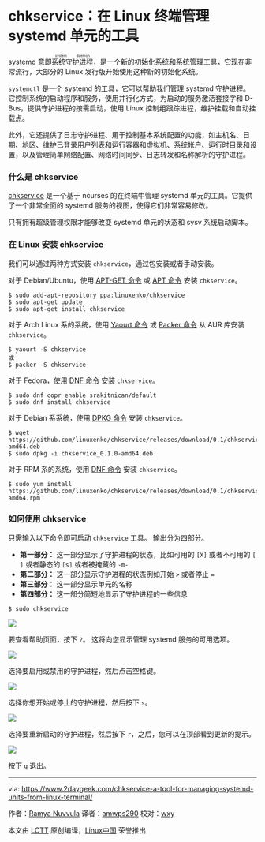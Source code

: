 chkservice：在 Linux 终端管理 systemd 单元的工具
================

systemd 意即<ruby>系统守护进程<rt>system daemon</rt></ruby>，是一个新的初始化系统和系统管理工具，它现在非常流行，大部分的 Linux 发行版开始使用这种新的初始化系统。

`systemctl` 是一个 systemd 的工具，它可以帮助我们管理 systemd 守护进程。 它控制系统的启动程序和服务，使用并行化方式，为启动的服务激活套接字和 D-Bus，提供守护进程的按需启动，使用 Linux 控制组跟踪进程，维护挂载和自动挂载点。

此外，它还提供了日志守护进程、用于控制基本系统配置的功能，如主机名、日期、地区、维护已登录用户列表和运行容器和虚拟机、系统帐户、运行时目录和设置，以及管理简单网络配置、网络时间同步、日志转发和名称解析的守护进程。

### 什么是 chkservice

[chkservice][1] 是一个基于 ncurses 的在终端中管理 systemd 单元的工具。它提供了一个非常全面的 systemd 服务的视图，使得它们非常容易修改。

只有拥有超级管理权限才能够改变 systemd 单元的状态和 sysv 系统启动脚本。

### 在 Linux 安装 chkservice

我们可以通过两种方式安装 `chkservice`，通过包安装或者手动安装。

对于 Debian/Ubuntu，使用 [APT-GET 命令][2] 或 [APT 命令][3] 安装 `chkservice`。

```
$ sudo add-apt-repository ppa:linuxenko/chkservice
$ sudo apt-get update
$ sudo apt-get install chkservice
```

对于 Arch Linux 系的系统，使用 [Yaourt 命令][4] 或 [Packer 命令][5] 从 AUR 库安装 `chkservice`。

```
$ yaourt -S chkservice
或
$ packer -S chkservice
```

对于 Fedora，使用 [DNF 命令][6] 安装 `chkservice`。

```
$ sudo dnf copr enable srakitnican/default
$ sudo dnf install chkservice
```

对于 Debian 系系统，使用  [DPKG 命令][7] 安装 `chkservice`。

```
$ wget https://github.com/linuxenko/chkservice/releases/download/0.1/chkservice_0.1.0-amd64.deb
$ sudo dpkg -i chkservice_0.1.0-amd64.deb
```

对于 RPM 系的系统，使用  [DNF 命令][8] 安装 `chkservice`。

```
$ sudo yum install https://github.com/linuxenko/chkservice/releases/download/0.1/chkservice_0.1.0-amd64.rpm
```

### 如何使用 chkservice

只需输入以下命令即可启动 `chkservice` 工具。 输出分为四部分。

  * **第一部分：** 这一部分显示了守护进程的状态，比如可用的 `[X]` 或者不可用的 `[ ]` 或者静态的 `[s]` 或者被掩藏的 `-m-`
  * **第二部分：** 这一部分显示守护进程的状态例如开始 `>` 或者停止 `=`
  * **第三部分：** 这一部分显示单元的名称
  * **第四部分：** 这一部分简短地显示了守护进程的一些信息

```
$ sudo chkservice
```

![][10]

要查看帮助页面，按下 `?`。 这将向您显示管理 systemd 服务的可用选项。

![][11]

选择要启用或禁用的守护进程，然后点击空格键。

![][12]

选择你想开始或停止的守护进程，然后按下 `s`。

![][13]

选择要重新启动的守护进程，然后按下 `r`，之后，您可以在顶部看到更新的提示。

![][14]

按下 `q` 退出。

--------------------------------------------------------------------------------

via: https://www.2daygeek.com/chkservice-a-tool-for-managing-systemd-units-from-linux-terminal/

作者：[Ramya Nuvvula][a]
译者：[amwps290](https://github.com/amwps290)
校对：[wxy](https://github.com/wxy)

本文由 [LCTT](https://github.com/LCTT/TranslateProject) 原创编译，[Linux中国](https://linux.cn/) 荣誉推出

[a]:https://www.2daygeek.com/author/ramya/
[1]:https://github.com/linuxenko/chkservice
[2]:https://www.2daygeek.com/apt-get-apt-cache-command-examples-manage-packages-debian-ubuntu-systems/
[3]:https://www.2daygeek.com/apt-command-examples-manage-packages-debian-ubuntu-systems/
[4]:https://www.2daygeek.com/install-yaourt-aur-helper-on-arch-linux/
[5]:https://www.2daygeek.com/install-packer-aur-helper-on-arch-linux/
[6]:https://www.2daygeek.com/dnf-command-examples-manage-packages-fedora-system/
[7]:https://www.2daygeek.com/dpkg-command-to-manage-packages-on-debian-ubuntu-linux-mint-systems/
[8]:https://www.2daygeek.com/rpm-command-examples/
[9]:data:image/gif;base64,R0lGODlhAQABAIAAAAAAAP///yH5BAEAAAAALAAAAAABAAEAAAIBRAA7
[10]:https://www.2daygeek.com/wp-content/uploads/2018/03/chkservice-to-manage-systemd-units-1.png
[11]:https://www.2daygeek.com/wp-content/uploads/2018/03/chkservice-to-manage-systemd-units-2.png
[12]:https://www.2daygeek.com/wp-content/uploads/2018/03/chkservice-to-manage-systemd-units-3.png
[13]:https://www.2daygeek.com/wp-content/uploads/2018/03/chkservice-to-manage-systemd-units-4.png
[14]:https://www.2daygeek.com/wp-content/uploads/2018/03/chkservice-to-manage-systemd-units-5.png
